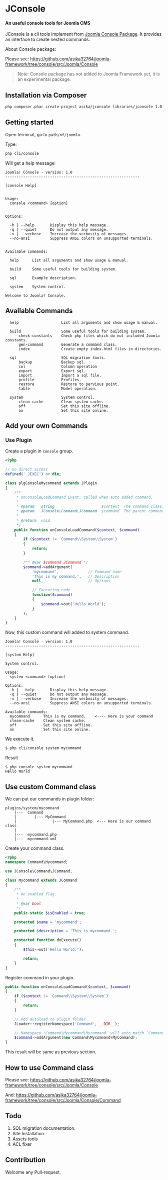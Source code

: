 # JConsole
#### An useful console tools for Joomla CMS

JConsole is a cli tools implement from [Joomla Console Package](https://github.com/asika32764/joomla-framework/tree/console/src/Joomla/Console). It provides an interface to create nested commands.

About Console package:

Please see: https://github.com/asika32764/joomla-framework/tree/console/src/Joomla/Console

> Note: Console package has not added to Joomla Framework yet, it is an experimental package.

## Installation via Composer

``` bash
php composer.phar create-project asika/jconsole libraries/jconsole 1.0.*
```

## Getting started

Open terminal, go to `path/of/joomla`.

Type:

``` bash
php cli/console
```

Will get a help message:

```
Joomla! Console - version: 1.0
------------------------------------------------------------

[console Help]


Usage:
  console <command> [option]


Options:

  -h | --help       Display this help message.
  -q | --quiet      Do not output any message.
  -v | --verbose    Increase the verbosity of messages.
  --no-ansi         Suppress ANSI colors on unsupported terminals.


Available commands:

  help      List all arguments and show usage & manual.

  build     Some useful tools for building system.

  sql       Example description.

  system    System control.

Welcome to Joomla! Console.
```

## Available Commands

```
  help                   List all arguments and show usage & manual.

  build                  Some useful tools for building system.
      check-constants    Check php files which do not included Joomla constants.
      gen-command        Generate a command class.
      index              Create empty index.html files in directories.

  sql                    SQL migration tools.
      backup             Backup sql.
      col                Column operation
      export             Export sql.
      import             Import a sql file.
      profile            Profiles.
      restore            Restore to pervious point.
      table              Model operation.

  system                 System control.
      clean-cache        Clean system cache.
      off                Set this site offline.
      on                 Set this site online.

```

## Add your own Commands

### Use Plugin

Create a plugin in `console` group.

``` php
<?php

// no direct access
defined('_JEXEC') or die;

class plgConsoleMycommand extends JPlugin
{
	/**
     * onConsoleLoadCommand Event, called when auto added command.
     *
     * @param   string                     $context  The command class, example: 'Command\\Build\\Indexmaker'.
     * @param   JConsole\Command\JCommand  $command  The parent command, You can addArgument to it.
     *
     * @return  void
     */
    public function onConsoleLoadCommand($context, $command)
    {
        if ($context != 'Command\\System\\System')
        {
            return;
        }

        /** @var $command JCommand */
        $command->addArgument(
            'mycommand',             // Command name
            'This is my command.',   // Description
            null,                    // Options

            // Executing code.
            function($command)
            {
                $command->out('Hello World');
            }
        );
    }
}
```

Now, this custom command will added to system command.

```
Joomla! Console - version: 1.0
------------------------------------------------------------

[system Help]

System control.

Usage:
  system <command> [option]

Options:
  -h | --help       Display this help message.
  -q | --quiet      Do not output any message.
  -v | --verbose    Increase the verbosity of messages.
  --no-ansi         Suppress ANSI colors on unsupported terminals.

Available commands:
  mycommand      This is my command.    <---- Here is your command
  clean-cache    Clean system cache.
  off            Set this site offline.
  on             Set this site online.
```

We execute it.

``` bash
$ php cli/console system mycommand
```

Result

```
$ php console system mycommand
Hello World
```

## Use custom Command class

We can put our commands in plugin folder:

```
plugins/system/mycomnand
    |---  Command
    |        |--- MyCommand
    |                |--- MyCommand.php  <--- Here is our command class
    |
    |---  mycommand.php
    |---  mycommand.xml
```

Create your command class.

``` php
<?php
namespace Command\Mycommand;

use JConsole\Command\JCommand;

class Mycommand extends JCommand
{
	/**
	 * An enabled flag.
	 *
	 * @var bool
	 */
	public static $isEnabled = true;

	protected $name = 'mycommand';

	protected $description = 'This is mycommand.';

	protected function doExecute()
	{
		$this->out('Hello World.');

		return;
	}
}
```

Register command in your plugin.

``` php
public function onConsoleLoadCommand($context, $command)
{
    if ($context != 'Command\\System\\System')
    {
        return;
    }

    // Add autoload to plugin folder
    JLoader::registerNamespace('Command', __DIR__);

    // Namespace 'Command\Mycommand\Mycommand` will auto match `Command/Mycommand/Mycommand.php` path.
    $command->addArgument(new Command\Mycommand\MyCommand);
}
```

This result will be same as previous section.

## How to use Command class

Please see: https://github.com/asika32764/joomla-framework/tree/console/src/Joomla/Console

And: https://github.com/asika32764/joomla-framework/tree/console/src/Joomla/Console/Command

## Todo

1. SQL migration documentation.
2. Site Installation
3. Assets tools
4. ACL fixer

## Contribution

Welcome any Pull-request.
